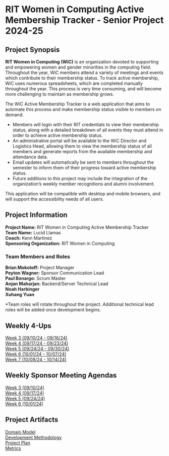 # RIT Women in Computing Active Membership Tracker - Senior Project 2024-25
## Project Synopsis

**RIT Women in Computing (WiC)** is an organization devoted to supporting and empowering women and gender minorities in the computing field. Throughout the year, WiC members attend a variety of meetings and events which contribute to their membership status. To track active membership, WiC uses numerous spreadsheets, which are completed manually throughout the year. This process is very time consuming, and will become more challenging to maintain as membership grows.

The WiC Active Membership Tracker is a web application that aims to automate this process and make membership status visible to members on demand. 
* Members will login with their RIT credentials to view their membership status, along with a detailed breakdown of all events they must attend in order to achieve active membership status. 
* An administrative portal will be available to the WiC Director and Logistics Head, allowing them to view the membership status of all members and generate reports from the available membership and attendance data. 
* Email updates will automatically be sent to members throughout the semester to inform them of their progress toward active membership status. 
* Future additions to this project may include the integration of the organization’s weekly member recognitions and alumni involvement. 

This application will be compatible with desktop and mobile browsers, and will support the accessibility needs of all users.

## Project Information
**Project Name:** RIT Women in Computing Active Membership Tracker<br />
**Team Name:** Lucid Llamas<br />
**Coach:** Kenn Martinez<br />
**Sponsoring Organization:** RIT Women in Computing<br />
### Team Members and Roles
**Brian Mokotoff:** Project Manager<br />
**Peyton Wagner:** Sponsor Communication Lead<br />
**Paul Bonargo:** Scrum Master<br />
**Anjan Maharjan:** Backend/Server Technical Lead<br />
**Noah Harbinger**<br />
**Xuhang Yuan**<br />

*Team roles will rotate throughout the project. Additional technical lead roles will be added once development begins.

## Weekly 4-Ups
[Week 3 (09/10/24 - 09/16/24)](4ups/4-up%20Week%203%20.docx.pdf)<br />
[Week 4 (09/17/24 - 09/23/24)](4ups/4-up%20Week%204.docx.pdf)<br />
[Week 5 (09/24/24 - 09/30/24)](4ups/4-up%20Week%205.docx.pdf)<br />
[Week 6 (10/01/24 - 10/07/24)](4ups/4-up%20Week%206.docx.pdf)<br />
[Week 7 (10/08/24 - 10/14/24)](4ups/4-up%20Week%207.docx.pdf)<br />

## Weekly Sponsor Meeting Agendas
[Week 3 (09/10/24)](agendas/Senior%20Project%20Agenda%209.10.pdf)<br />
[Week 4 (09/17/24)](agendas/Meeting%20Agenda%209_17.docx-2.pdf)<br />
[Week 5 (09/24/24)](agendas/Meeting%20Agenda%209_24.docx.pdf)<br />
[Week 6 (10/01/24)](agendas/Meeting%20Agenda%2010_1.docx-2.pdf)<br />

## Project Artifacts
[Domain Model](docs/WiC%20Domain%20Model.pdf)<br />
[Development Methodology](docs/Development%20Methodology.pdf)<br />
[Project Plan](docs/Project%20Plan.pdf)<br />
[Metrics](docs/Process%20and%20Product%20Metrics.pdf)<br />